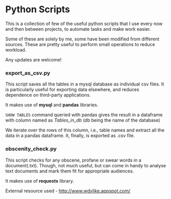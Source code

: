# Python Scripts

This is a collection of few of the useful python scripts that I use every now and then between projects, to automate tasks and
make work easier. 

Some of these are solely by me, some have been modified from different sources. These are pretty useful to perform small 
operations to reduce workload.

Any updates are welcome!

### export_as_csv.py

This script saves all the tables in a mysql database as individual csv files. It is particularly useful for exporting data 
elsewhere, and reduces dependence on third-party applications.

It makes use of **mysql** and **pandas** libraries. 

```SHOW TABLES```
command queried with pandas gives the result in a dataframe with column named as *Tables_in_db* 
(db being the name of the database)

We iterate over the rows of this column, i.e., table names and extract all the data in a pandas dataframe. It, finally, is 
exported as .csv file.

### obscenity_check.py

This script checks for any obscene, profane or swear words in a document(.txt). Though, not much useful, but can come in handy to analyse text documents and mark them fit for appropriate audiences.

It makes use of **requests** library.

External resource used - http://www.wdylike.appspot.com/
